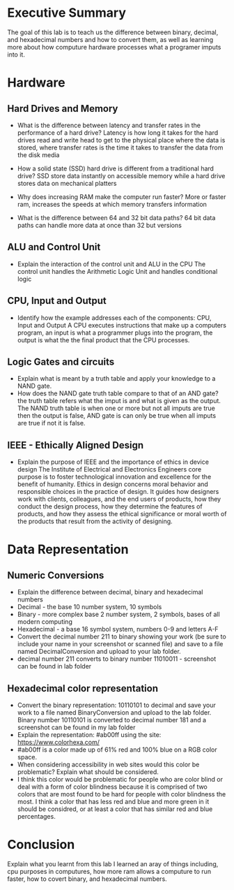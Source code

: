
# Executive Summary
The goal of this lab is to teach us the difference between binary, decimal, and hexadecimal numbers and how to convert them, as well as learning more about how computure hardware processes what a programer imputs into it. 

# Hardware
## Hard Drives and Memory
* What is the difference between latency and transfer rates in the performance of a hard drive?
Latency is how long it takes for the hard drives read and write head to get to the physical place where the data is stored, where transfer rates is the time it takes to transfer the data from the disk media 
* How a solid state (SSD) hard drive is different from a traditional hard drive?
SSD store data instantly on accessible memory while a hard drive stores data on mechanical platters
* Why does increasing RAM make the computer run faster?
More or faster ram, increases the speeds at which memory transfers information

* What is the difference between 64 and 32 bit data paths?
64 bit data paths can handle more data at once than 32 but versions

## ALU and Control Unit
* Explain the interaction of the control unit and ALU in the CPU
The control unit handles the Arithmetic Logic Unit and handles conditional logic 

## CPU, Input and Output
* Identify how the example addresses each of the components: CPU, Input and Output
A CPU executes instructions that make up a computers program, an input is what a programmer plugs into the program, the output is what the the final product that the CPU processes. 

## Logic Gates and circuits
* Explain what is meant by a truth table and apply your knowledge to a NAND gate.  
* How does the NAND gate truth table compare to that of an AND gate? the truth table refers what the imput is and what is given as the output. The NAND truth table is when one or more but not all imputs are true then the output is false, AND gate is can only be true when all imputs are true if not it is false. 

## IEEE - Ethically Aligned Design
* Explain the purpose of IEEE and the importance of ethics in device design
The Institute of Electrical and Electronics Engineers core purpose is to foster technological innovation and excellence for the benefit of humanity. Ethics in design concerns moral behavior and responsible choices in the practice of design. It guides how designers work with clients, colleagues, and the end users of products, how they conduct the design process, how they determine the features of products, and how they assess the ethical significance or moral worth of the products that result from the activity of designing.

# Data Representation
## Numeric Conversions
* Explain the difference between decimal, binary and hexadecimal numbers 
* Decimal - the base 10 number system, 10 symbols
* Binary - more complex base 2 number system, 2 symbols, bases of all modern computing
* Hexadecimal - a base 16 symbol system, numbers 0-9 and letters A-F
* Convert the decimal number 211 to binary showing your work (be sure to include your name in your screenshot or scanned file) and save to a file named DecimalConversion and upload to your lab folder. 
* decimal number 211 converts to binary number 11010011 - screenshot can be found in lab folder

## Hexadecimal color representation
* Convert the binary representation: 10110101 to decimal and save your work to a file named BinaryConversion and upload to the lab folder. 
Binary number 10110101 is converted to decimal number 181 and a screenshot can be found in my lab folder
* Explain the representation: #ab00ff using the site: https://www.colorhexa.com/ 
* #ab00ff is a color made up of 61% red and 100% blue on a RGB color space. 
* When considering accessibility in web sites would this color be problematic? Explain what should be considered. 
* I think this color would be problematic for people who are color blind or deal with a form of color blindness because it is comprised of two colors that are most found to be hard for people with color blindness the most. I think a color that has less red and blue and more green in it should be considred, or at least a color that has similar red and blue percentages. 

# Conclusion
Explain what you learnt from this lab
I learned an aray of things including, cpu purposes in computures, how more ram allows a computure to run faster, how to covert binary, and hexadecimal numbers. 
